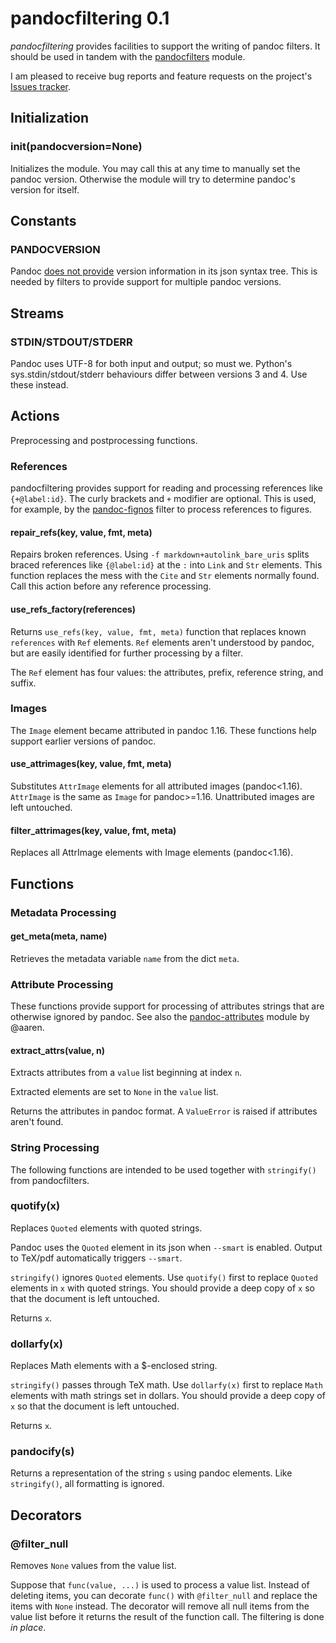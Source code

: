 
pandocfiltering 0.1
===================

*pandocfiltering* provides facilities to support the writing of pandoc filters.  It should be used in tandem with the [pandocfilters] module.

I am pleased to receive bug reports and feature requests on the project's [Issues tracker].

[pandocfilters]: https://github.com/jgm/pandocfilters
[fignos]: https://github.com/tomduck/pandoc-fignos
[eqnos]: https://github.com/tomduck/pandoc-eqnos
[tablenos]: https://github.com/tomduck/pandoc-tablenos
[Issues tracker]: https://github.com/tomduck/pandocfiltering/issues


Initialization
--------------

### init(pandocversion=None) ###

Initializes the module.  You may call this at any time to manually set the pandoc version.  Otherwise the module will try to determine pandoc's version for itself.


Constants
---------

### PANDOCVERSION  ###

Pandoc [does not provide] version information in its json syntax tree.  This is needed by filters to provide support for multiple pandoc versions.

[does not provide]: https://github.com/jgm/pandoc/issues/2640


Streams
-------

### STDIN/STDOUT/STDERR ###

Pandoc uses UTF-8 for both input and output; so must we.  Python's  sys.stdin/stdout/stderr behaviours differ between versions 3 and 4.  Use these instead.


Actions
-------

Preprocessing and postprocessing functions.


### References ###

pandocfiltering provides support for reading and processing references like `{+@label:id}`.  The curly brackets and `+` modifier are optional.  This is used, for example, by the [pandoc-fignos] filter to process references to figures.

[pandoc-fignos]: https://github.com/tomduck/pandoc-fignos


#### repair_refs(key, value, fmt, meta) ####

Repairs broken references.  Using `-f markdown+autolink_bare_uris` splits braced references like `{@label:id}` at the `:` into `Link` and `Str` elements.  This function replaces the mess with the `Cite` and `Str` elements normally found.  Call this action before any reference processing.


#### use_refs_factory(references) ####

Returns `use_refs(key, value, fmt, meta)` function that replaces known `references` with `Ref` elements.  `Ref` elements aren't understood by pandoc, but are easily identified for further processing by a filter.

The `Ref` element has four values: the attributes, prefix, reference string, and suffix.


### Images ###

The `Image` element became attributed in pandoc 1.16.  These functions help support earlier versions of pandoc.


#### use_attrimages(key, value, fmt, meta) ####

Substitutes `AttrImage` elements for all attributed images (pandoc<1.16).  `AttrImage` is the same as `Image` for pandoc>=1.16.  Unattributed images are left untouched.


#### filter_attrimages(key, value, fmt, meta) ####

Replaces all AttrImage elements with Image elements (pandoc<1.16).


Functions
---------

### Metadata Processing ###

#### get_meta(meta, name) ####

Retrieves the metadata variable `name` from the dict `meta`.


### Attribute Processing ###

These functions provide support for processing of attributes strings that are otherwise ignored by pandoc.  See also the [pandoc-attributes] module by @aaren.

[pandoc-attributes]: https://github.com/aaren/pandoc-attributes


#### extract_attrs(value, n) ####

Extracts attributes from a `value` list beginning at index `n`.

Extracted elements are set to `None` in the `value` list.
    
Returns the attributes in pandoc format.  A `ValueError` is raised if attributes aren't found.


### String Processing ###

The following functions are intended to be used together with `stringify()` from pandocfilters.


### quotify(x) ###

Replaces `Quoted` elements with quoted strings.

Pandoc uses the `Quoted` element in its json when `--smart` is enabled.  Output to TeX/pdf automatically triggers `--smart`.

`stringify()` ignores `Quoted` elements.  Use `quotify()` first to replace `Quoted` elements in `x` with quoted strings.  You should provide a deep copy of `x` so that the document is left untouched.

Returns `x`.


### dollarfy(x) ###

Replaces Math elements with a $-enclosed string.

`stringify()` passes through TeX math.  Use `dollarfy(x)` first to replace `Math` elements with math strings set in dollars.  You should provide a deep copy of `x` so that the document is left untouched.

Returns `x`.


### pandocify(s) ###

Returns a representation of the string `s` using pandoc elements.
Like `stringify()`, all formatting is ignored.


Decorators
----------

### @filter_null ###

Removes `None` values from the value list.

Suppose that `func(value, ...)` is used to process a value list.  Instead of deleting items, you can decorate `func()` with `@filter_null` and replace the items with `None` instead.  The decorator will remove all null items from the value list before it returns the result of the function call.  The filtering is done *in place*.
